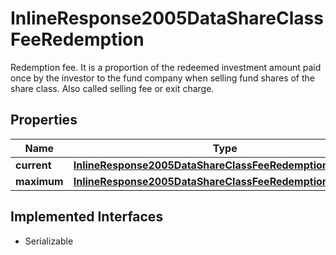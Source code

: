 

# InlineResponse2005DataShareClassFeeRedemption

Redemption fee. It is a proportion of the redeemed investment amount paid once by the investor to the fund company when selling fund shares of the share class. Also called selling fee or exit charge.

## Properties

Name | Type | Description | Notes
------------ | ------------- | ------------- | -------------
**current** | [**InlineResponse2005DataShareClassFeeRedemptionCurrent**](InlineResponse2005DataShareClassFeeRedemptionCurrent.md) |  |  [optional]
**maximum** | [**InlineResponse2005DataShareClassFeeRedemptionMaximum**](InlineResponse2005DataShareClassFeeRedemptionMaximum.md) |  |  [optional]


## Implemented Interfaces

* Serializable


